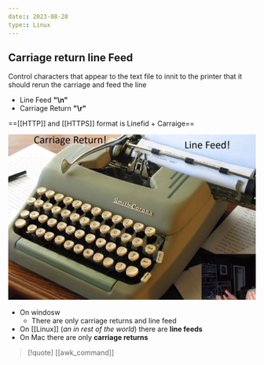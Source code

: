 ```yaml
---
date:: 2023-08-28
type:: Linux
---
```

## Carriage return line Feed 
Control characters that appear to the text file to innit to the printer that it should rerun the carriage and feed the line 

- Line Feed **"\n"**
- Carriage Return **"\r"**

 ==[[HTTP]]  and [[HTTPS]] format is Linefid + Carraige==

![Carriage_retur_visual.png](/static/Carriage_retur_visual.png)
- On windosw 
	- There are only carriage returns and line feed 
- On [[Linux]]  (*an in rest of the world*)  there are **line feeds**
- On Mac there are only **carriage returns**


>[!quote] [[awk_command]]